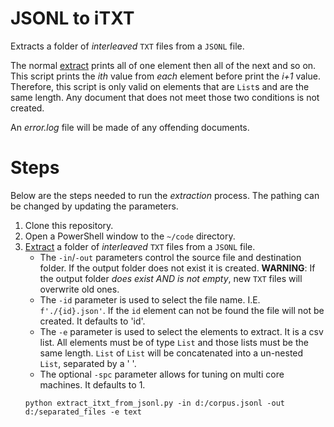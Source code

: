 # JSONL to iTXT

Extracts a folder of _interleaved_ `TXT` files from a `JSONL` file.

The normal [extract](./extract_txt_from_jsonl.md) prints all of one element then all of the next and so on.
This script prints the _ith_ value from _each_ element before print the _i+1_ value.
Therefore, this script is only valid on elements that are `List`s and are the same length.
Any document that does not meet those two conditions is not created.

An _error.log_ file will be made of any offending documents.

# Steps

Below are the steps needed to run the _extraction_ process.
The pathing can be changed by updating the parameters.

1. Clone this repository.
2. Open a PowerShell window to the `~/code` directory.
3. [Extract](../code/extract_itxt_from_jsonl.py) a folder of _interleaved_ `TXT` files from a `JSONL` file.
   * The `-in`/`-out` parameters control the source file and destination folder.
     If the output folder does not exist it is created.
     **WARNING**: If the output folder _does exist AND is not empty_, new `TXT` files will overwrite old ones.
   * The `-id` parameter is used to select the file name.
     I.E. `f'./{id}.json'`.
     If the `id` element can not be found the file will not be created.
     It defaults to 'id'.
   * The `-e` parameter is used to select the elements to extract.
     It is a csv list.
     All elements must be of type `List` and those lists must be the same length.
     `List` of `List` will be concatenated into a un-nested `List`, separated by a ' '.
   * The optional `-spc` parameter allows for tuning on multi core machines.
     It defaults to 1.
   ```{ps1}
   python extract_itxt_from_jsonl.py -in d:/corpus.jsonl -out d:/separated_files -e text
   ```
